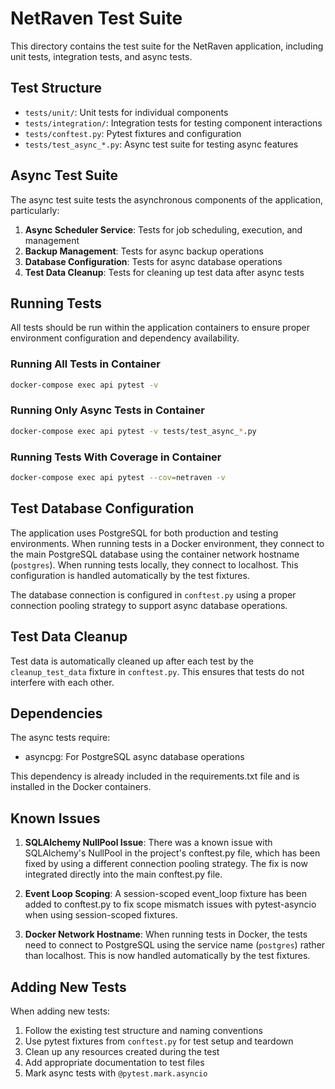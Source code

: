 # NetRaven Test Suite

This directory contains the test suite for the NetRaven application, including unit tests, integration tests, and async tests.

## Test Structure

- `tests/unit/`: Unit tests for individual components
- `tests/integration/`: Integration tests for testing component interactions
- `tests/conftest.py`: Pytest fixtures and configuration
- `tests/test_async_*.py`: Async test suite for testing async features

## Async Test Suite

The async test suite tests the asynchronous components of the application, particularly:

1. **Async Scheduler Service**: Tests for job scheduling, execution, and management
2. **Backup Management**: Tests for async backup operations
3. **Database Configuration**: Tests for async database operations
4. **Test Data Cleanup**: Tests for cleaning up test data after async tests

## Running Tests

All tests should be run within the application containers to ensure proper environment configuration and dependency availability.

### Running All Tests in Container

```bash
docker-compose exec api pytest -v
```

### Running Only Async Tests in Container

```bash
docker-compose exec api pytest -v tests/test_async_*.py
```

### Running Tests With Coverage in Container

```bash
docker-compose exec api pytest --cov=netraven -v
```

## Test Database Configuration

The application uses PostgreSQL for both production and testing environments. When running tests in a Docker environment, they connect to the main PostgreSQL database using the container network hostname (`postgres`). When running tests locally, they connect to localhost. This configuration is handled automatically by the test fixtures.

The database connection is configured in `conftest.py` using a proper connection pooling strategy to support async database operations.

## Test Data Cleanup

Test data is automatically cleaned up after each test by the `cleanup_test_data` fixture in `conftest.py`. This ensures that tests do not interfere with each other.

## Dependencies

The async tests require:
- asyncpg: For PostgreSQL async database operations

This dependency is already included in the requirements.txt file and is installed in the Docker containers.

## Known Issues

1. **SQLAlchemy NullPool Issue**: There was a known issue with SQLAlchemy's NullPool in the project's conftest.py file, which has been fixed by using a different connection pooling strategy. The fix is now integrated directly into the main conftest.py file.

2. **Event Loop Scoping**: A session-scoped event_loop fixture has been added to conftest.py to fix scope mismatch issues with pytest-asyncio when using session-scoped fixtures.

3. **Docker Network Hostname**: When running tests in Docker, the tests need to connect to PostgreSQL using the service name (`postgres`) rather than localhost. This is now handled automatically by the test fixtures.

## Adding New Tests

When adding new tests:

1. Follow the existing test structure and naming conventions
2. Use pytest fixtures from `conftest.py` for test setup and teardown
3. Clean up any resources created during the test
4. Add appropriate documentation to test files
5. Mark async tests with `@pytest.mark.asyncio` 